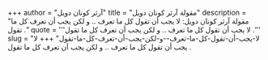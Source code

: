 +++
author = "آرثر كونان دويل"
title = "مقولة آرثر كونان دويل"
description = "مقولة آرثر كونان دويل: لا يجب أن تقول كل ما تعرف .. و لكن يجب أن تعرف كل ما تقول ."
quote = '''لا يجب أن تقول كل ما تعرف .. و لكن يجب أن تعرف كل ما تقول .'''
slug = "لا-يجب-أن-تقول-كل-ما-تعرف--و-لكن-يجب-أن-تعرف-كل-ما-تقول"
+++
لا يجب أن تقول كل ما تعرف .. و لكن يجب أن تعرف كل ما تقول .
